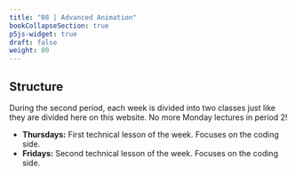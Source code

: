 ```yaml
---
title: "08 | Advanced Animation"
bookCollapseSection: true
p5js-widget: true
draft: false
weight: 80
---
```


## Structure

During the second period, each week is divided into two classes just like they are divided here on this website. No more Monday lectures in period 2!

- **Thursdays:** First technical lesson of the week. Focuses on the coding side.
- **Fridays:** Second technical lesson of the week. Focuses on the coding side.